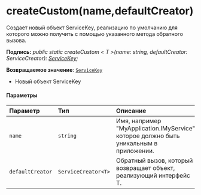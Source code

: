 # <a name="createcustomnamedefaultcreator"></a>createCustom(name,defaultCreator)




Создает новый объект ServiceKey, реализацию по умолчанию для которого можно получить с помощью указанного метода обратного вызова.

**Подпись:** _public static createCustom < T >(name: string, defaultCreator: ServiceCreator<T>): [ServiceKey](../sp-core-library/servicekey.md)<T>;_

**Возвращаемое значение**: [`ServiceKey`](../sp-core-library/servicekey.md)<T>



- Новый объект ServiceKey

#### <a name="parameters"></a>Параметры


| Параметр    | Тип    | Описание |
|:-------------|:---------------|:------------|
| `name`    | `string` | Имя, например "MyApplication.IMyService", которое должно быть уникальным в приложении. |
| `defaultCreator`    | `ServiceCreator<T>` | Обратный вызов, который возвращает объект, реализующий интерфейс T. |


